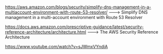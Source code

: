 






https://aws.amazon.com/blogs/security/simplify-dns-management-in-a-multiaccount-environment-with-route-53-resolver/ ---> Simplify DNS management in a multi-account environment with Route 53 Resolver

https://docs.aws.amazon.com/prescriptive-guidance/latest/security-reference-architecture/architecture.html ---> The AWS Security Reference Architecture

https://www.youtube.com/watch?v=sJWmxVYndiA

